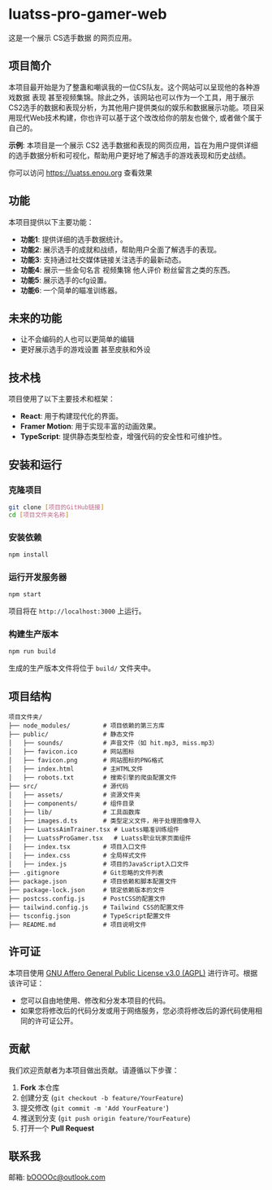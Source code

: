 # luatss-pro-gamer-web

这是一个展示 CS选手数据 的网页应用。

## 项目简介

本项目最开始是为了整蛊和嘲讽我的一位CS队友。这个网站可以呈现他的各种游戏数据 表现 甚至视频集锦。除此之外，该网站也可以作为一个工具，用于展示CS2选手的数据和表现分析，为其他用户提供类似的娱乐和数据展示功能。项目采用现代Web技术构建，你也许可以基于这个改改给你的朋友也做个, 或者做个属于自己的。

**示例**: 本项目是一个展示 CS2 选手数据和表现的网页应用，旨在为用户提供详细的选手数据分析和可视化，帮助用户更好地了解选手的游戏表现和历史战绩。

你可以访问 https://luatss.enou.org 查看效果

## 功能

本项目提供以下主要功能：

- **功能1**: 提供详细的选手数据统计。
- **功能2**: 展示选手的成就和战绩，帮助用户全面了解选手的表现。
- **功能3**: 支持通过社交媒体链接关注选手的最新动态。
- **功能4**: 展示一些金句名言 视频集锦 他人评价 粉丝留言之类的东西。
- **功能5**: 展示选手的cfg设置。
- **功能6**: 一个简单的瞄准训练器。

## 未来的功能
- 让不会编码的人也可以更简单的编辑
- 更好展示选手的游戏设置 甚至皮肤和外设

## 技术栈

项目使用了以下主要技术和框架：

- **React**: 用于构建现代化的界面。
- **Framer Motion**: 用于实现丰富的动画效果。
- **TypeScript**: 提供静态类型检查，增强代码的安全性和可维护性。

## 安装和运行

### 克隆项目

```bash
git clone [项目的GitHub链接]
cd [项目文件夹名称]
```

### 安装依赖

```bash
npm install
```

### 运行开发服务器

```bash
npm start
```

项目将在 `http://localhost:3000` 上运行。

### 构建生产版本

```bash
npm run build
```

生成的生产版本文件将位于 `build/` 文件夹中。

## 项目结构

```plaintext
项目文件夹/
├── node_modules/         # 项目依赖的第三方库
├── public/               # 静态文件
│   ├── sounds/           # 声音文件（如 hit.mp3, miss.mp3）
│   ├── favicon.ico       # 网站图标
│   ├── favicon.png       # 网站图标的PNG格式
│   ├── index.html        # 主HTML文件
│   ├── robots.txt        # 搜索引擎的爬虫配置文件
├── src/                  # 源代码
│   ├── assets/           # 资源文件夹
│   ├── components/       # 组件目录
│   ├── lib/              # 工具函数库
│   ├── images.d.ts       # 类型定义文件，用于处理图像导入
│   ├── LuatssAimTrainer.tsx # Luatss瞄准训练组件
│   ├── LuatssProGamer.tsx   # Luatss职业玩家页面组件
│   ├── index.tsx         # 项目入口文件
│   ├── index.css         # 全局样式文件
│   ├── index.js          # 项目的JavaScript入口文件
├── .gitignore            # Git忽略的文件列表
├── package.json          # 项目依赖和脚本配置文件
├── package-lock.json     # 锁定依赖版本的文件
├── postcss.config.js     # PostCSS的配置文件
├── tailwind.config.js    # Tailwind CSS的配置文件
├── tsconfig.json         # TypeScript配置文件
├── README.md             # 项目说明文件

```

## 许可证

本项目使用 [GNU Affero General Public License v3.0 (AGPL)](https://www.gnu.org/licenses/agpl-3.0.html) 进行许可。根据该许可证：

- 您可以自由地使用、修改和分发本项目的代码。
- 如果您将修改后的代码分发或用于网络服务，您必须将修改后的源代码使用相同的许可证公开。

## 贡献

我们欢迎贡献者为本项目做出贡献。请遵循以下步骤：

1. **Fork** 本仓库
2. 创建分支 (`git checkout -b feature/YourFeature`)
3. 提交修改 (`git commit -m 'Add YourFeature'`)
4. 推送到分支 (`git push origin feature/YourFeature`)
5. 打开一个 **Pull Request**

## 联系我

邮箱: bOOOOc@outlook.com
